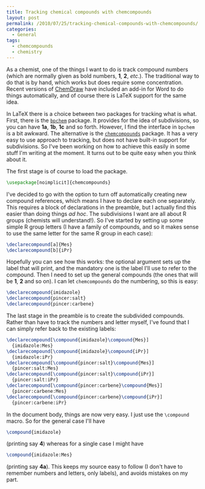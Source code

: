 ```yaml
---
title: Tracking chemical compounds with chemcompounds
layout: post
permalink: /2010/07/25/tracking-chemical-compounds-with-chemcompounds/
categories:
  - General
tags:
  - chemcompounds
  - chemistry
---
```

As a chemist, one of the things I want to do is track compound numbers (which are normally given as bold numbers, **1**, **2**, _etc_.). The traditional way to do that is by hand, which works but does require some concentration. Recent versions of [ChemDraw](http://www.cambridgesoft.com/) have included an add-in for Word to do things automatically, and of course there is LaTeX support for the same idea.

In LaTeX there is a choice between two packages for tracking what is what. First, there is the [`bpchem`](https://ctan.org/pkg/bpchem) package. It provides for the idea of subdivisions, so you can have **1a**, **1b**, **1c** and so forth. However, I find the interface in `bpchem` is a bit awkward. The alternative is the [`chemcompounds`](https://ctan.org/pkg/chemcompounds) package. It has a very easy to use approach to tracking, but does not have built-in support for subdivisions. So I've been working on how to achieve this easily in some stuff I'm writing at the moment. It turns out to be quite easy when you think about it.

The first stage is of course to load the package.

```latex
\usepackage[noimplicit]{chemcompounds}
```

I've decided to go with the option to turn off automatically creating new compound references, which means I have to declare each one separately. This requires a block of declarations in the preamble, but I actually find this easier than doing things _ad hoc_. The subdivisions I want are all about R groups (chemists will understand!). So I've started by setting up some simple R group letters (I have a family of compounds, and so it makes sense to use the same letter for the same R group in each case):

```latex
\declarecompound[a]{Mes}
\declarecompound[b]{iPr}
```

Hopefully you can see how this works: the optional argument sets up the label that will print, and the mandatory one is the label I'll use to refer to the compound.
Then I need to set up the general compounds (the ones that will be **1**, **2** and so on). I can let `chemcompounds` do the numbering, so this is easy:

```latex
\declarecompound{imidazole}
\declarecompound{pincer:salt}
\declarecompound{pincer:carbene}
```

The last stage in the preamble is to create the subdivided compounds. Rather than have to track the numbers and letter myself, I've found that I can simply refer back to the existing labels:

```latex
\declarecompound[\compound{imidazole}\compound{Mes}]
  {imidazole:Mes}
\declarecompound[\compound{imidazole}\compound{iPr}]
  {imidazole:iPr}
\declarecompound[\compound{pincer:salt}\compound{Mes}]
  {pincer:salt:Mes}
\declarecompound[\compound{pincer:salt}\compound{iPr}]
  {pincer:salt:iPr}
\declarecompound[\compound{pincer:carbene}\compound{Mes}]
  {pincer:carbene:Mes}
\declarecompound[\compound{pincer:carbene}\compound{iPr}]
  {pincer:carbene:iPr}
```

In the document body, things are now very easy. I just use the `\compound` macro. So for the general case I'll have

```latex
\compound{imidazole}
```

(printing say **4**) whereas for a single case I might have

```latex
\compound{imidazole:Mes}
```

(printing say **4a**). This keeps my source easy to follow (I don't have to remember numbers and letters, only labels), and avoids mistakes on my part.
